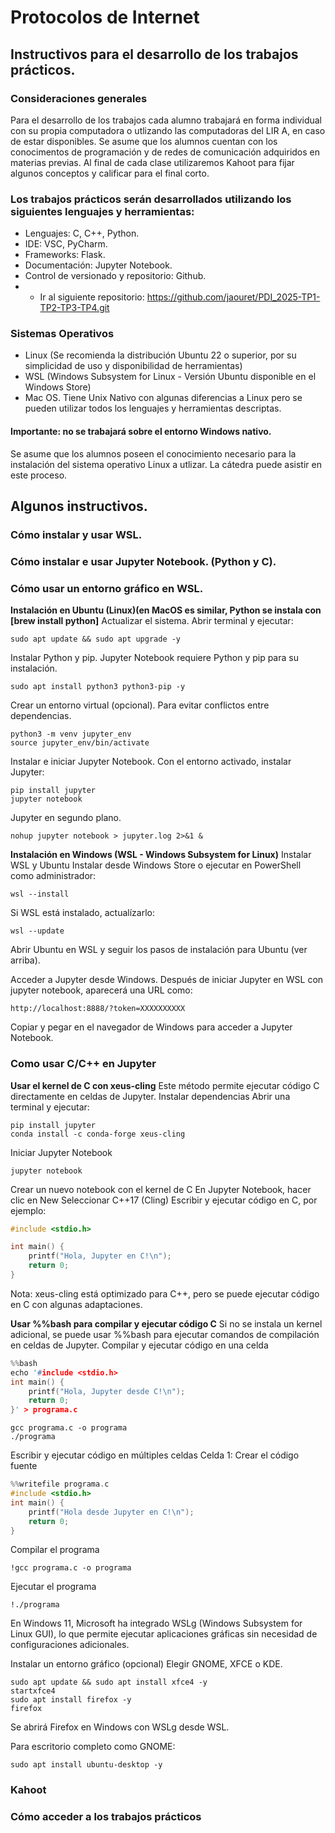 # Protocolos de Internet

## Instructivos para el desarrollo de los trabajos prácticos.

### Consideraciones generales

Para el desarrollo de los trabajos cada alumno trabajará en forma individual con su propia computadora o utlizando las computadoras del LIR A, en caso de estar disponibles.
Se asume que los alumnos cuentan con los conocimentos de programación y de redes de comunicación adquiridos en materias previas.
Al final de cada clase utilizaremos Kahoot para fijar algunos conceptos y calificar para el final corto.

### Los trabajos prácticos serán desarrollados utilizando los siguientes lenguajes y herramientas:
- Lenguajes: C, C++, Python.
- IDE: VSC, PyCharm.
- Frameworks: Flask.
- Documentación: Jupyter Notebook.
- Control de versionado y repositorio: Github.
- - Ir al siguiente repositorio: https://github.com/jaouret/PDI_2025-TP1-TP2-TP3-TP4.git

### Sistemas Operativos
- Linux (Se recomienda la distribución Ubuntu 22 o superior, por su simplicidad de uso y disponibilidad de herramientas)
- WSL (Windows Subsystem for Linux - Versión Ubuntu disponible en el Windows Store)
- Mac OS. Tiene Unix Nativo con algunas diferencias a Linux pero se pueden utilizar todos los lenguajes y herramientas descriptas.

#### Importante: no se trabajará sobre el entorno Windows nativo.

Se asume que los alumnos poseen el conocimiento necesario para la instalación del sistema operativo Linux a utlizar. La cátedra puede asistir en este proceso.

## Algunos instructivos.

### Cómo instalar y usar WSL.
### Cómo instalar e usar Jupyter Notebook. (Python y C).
### Cómo usar un entorno gráfico en WSL.

**Instalación en Ubuntu (Linux)(en MacOS es similar, Python se instala con [brew install python]**
Actualizar el sistema. Abrir terminal y ejecutar:
````
sudo apt update && sudo apt upgrade -y
````

Instalar Python y pip.
Jupyter Notebook requiere Python y pip para su instalación. 
````
sudo apt install python3 python3-pip -y
````
Crear un entorno virtual (opcional).
Para evitar conflictos entre dependencias.
````
python3 -m venv jupyter_env
source jupyter_env/bin/activate
````
Instalar e iniciar Jupyter Notebook.
Con el entorno activado, instalar Jupyter:
````
pip install jupyter
jupyter notebook
````
Jupyter en segundo plano.
````
nohup jupyter notebook > jupyter.log 2>&1 &
````

**Instalación en Windows (WSL - Windows Subsystem for Linux)**
Instalar WSL y Ubuntu
Instalar desde Windows Store o ejecutar en PowerShell como administrador:
````
wsl --install
````
Si WSL está instalado, actualízarlo:
````
wsl --update
````
Abrir Ubuntu en WSL y seguir los pasos de instalación para Ubuntu (ver arriba).

Acceder a Jupyter desde Windows. Después de iniciar Jupyter en WSL con jupyter notebook, aparecerá una URL como:
````
http://localhost:8888/?token=XXXXXXXXXX
````
Copiar y pegar en el navegador de Windows para acceder a Jupyter Notebook.

### Como usar C/C++ en Jupyter
**Usar el kernel de C con xeus-cling**
Este método permite ejecutar código C directamente en celdas de Jupyter.
Instalar dependencias
Abrir una terminal y ejecutar:
````
pip install jupyter
conda install -c conda-forge xeus-cling
````
Iniciar Jupyter Notebook
````
jupyter notebook
````
Crear un nuevo notebook con el kernel de C
En Jupyter Notebook, hacer clic en New
Seleccionar C++17 (Cling)
Escribir y ejecutar código en C, por ejemplo:
````c
#include <stdio.h>

int main() {
    printf("Hola, Jupyter en C!\n");
    return 0;
}
````
Nota: xeus-cling está optimizado para C++, pero se puede ejecutar código en C con algunas adaptaciones.

**Usar %%bash para compilar y ejecutar código C**
Si no se instala un kernel adicional, se puede usar %%bash para ejecutar comandos de compilación en celdas de Jupyter.
Compilar y ejecutar código en una celda
````c
%%bash
echo '#include <stdio.h>
int main() {
    printf("Hola, Jupyter desde C!\n");
    return 0;
}' > programa.c
````
````
gcc programa.c -o programa
./programa
````
Escribir y ejecutar código en múltiples celdas
Celda 1: Crear el código fuente
````c
%%writefile programa.c
#include <stdio.h>
int main() {
    printf("Hola desde Jupyter en C!\n");
    return 0;
}
````
Compilar el programa
````
!gcc programa.c -o programa
````
Ejecutar el programa
````
!./programa
````

En Windows 11, Microsoft ha integrado WSLg (Windows Subsystem for Linux GUI), lo que permite ejecutar aplicaciones gráficas sin necesidad de configuraciones adicionales.

Instalar un entorno gráfico (opcional)
Elegir GNOME, XFCE o KDE.
````
sudo apt update && sudo apt install xfce4 -y
startxfce4
sudo apt install firefox -y
firefox
````
Se abrirá Firefox en Windows con WSLg desde WSL.

Para escritorio completo como GNOME:
````
sudo apt install ubuntu-desktop -y
````

### Kahoot

### Cómo acceder a los trabajos prácticos











